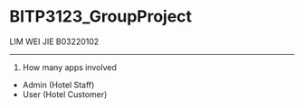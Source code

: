 # BITP3123_GroupProject

LIM WEI JIE B03220102

--------------------------------------------------------------------

1. How many apps involved
-  Admin (Hotel Staff)
-  User (Hotel Customer)
